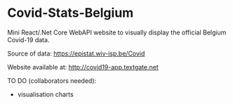 # Covid-Stats-Belgium
Mini React/.Net Core WebAPI website to visually display the official Belgium Covid-19 data.

Source of data: https://epistat.wiv-isp.be/Covid

Website available at: http://covid19-app.textgate.net

TO DO (collaborators needed):
- visualisation charts